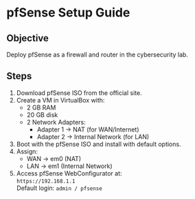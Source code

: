 # pfSense Setup Guide

## Objective
Deploy pfSense as a firewall and router in the cybersecurity lab.

## Steps
1. Download pfSense ISO from the official site.
2. Create a VM in VirtualBox with:
   - 2 GB RAM
   - 20 GB disk
   - 2 Network Adapters:
     - Adapter 1 → NAT (for WAN/Internet)
     - Adapter 2 → Internal Network (for LAN)
3. Boot with the pfSense ISO and install with default options.
4. Assign:
   - WAN → em0 (NAT)
   - LAN → em1 (Internal Network)
5. Access pfSense WebConfigurator at:  
   `https://192.168.1.1`  
   Default login: `admin / pfsense`
